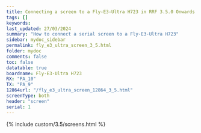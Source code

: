 ```yaml
---
title: Connecting a screen to a Fly-E3-Ultra H723 in RRF 3.5.0 Onwards
tags: []
keywords: 
last_updated: 27/03/2024
summary: "How to connect a serial screen to a Fly-E3-Ultra H723"
sidebar: mydoc_sidebar
permalink: fly_e3_ultra_screen_3_5.html
folder: mydoc
comments: false
toc: false
datatable: true
boardname: Fly-E3-Ultra H723
RX: "PA_10"
TX: "PA_9"
12864url: "/fly_e3_ultra_screen_12864_3_5.html"
screenType: both
header: "screen"
serial: 1
---
```


{% include custom/3.5/screens.html %}
